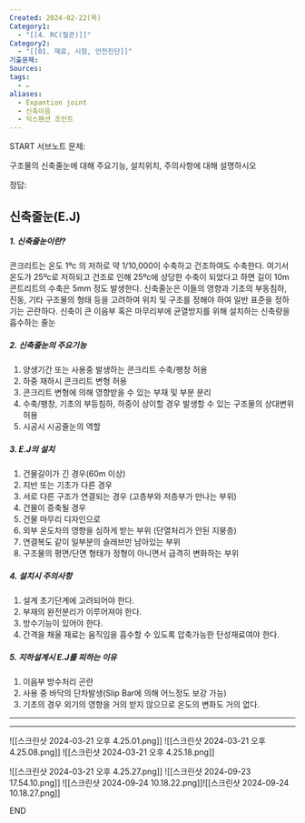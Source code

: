 ```yaml
---
Created: 2024-02-22(목)
Category1:
  - "[[4. RC(철콘)]]"
Category2:
  - "[[01. 재료, 시험, 안전진단]]"
기출문제: 
Sources: 
tags:
  - ✏️
aliases:
  - Expantion joint
  - 신축이음
  - 익스팬션 조인트
---
```

START
서브노트
문제:  

구조물의 신축줄눈에 대해 주요기능, 설치위치, 주의사항에 대해 설명하시오

정답: 

## 신축줄눈(E.J)

##### 1. 신축줄눈이란?
   콘크리트는 온도 1ºc 의 저하로 약 1/10,000이 수축하고 건조하여도 수축한다. 여기서 온도가 25ºc로 저하되고 건조로 인해 25ºc에 상당한 수축이 되었다고 하면 길이 10m 콘트리트의 수축은 5mm 정도 발생한다. 신축줄눈은 이들의 영향과 기초의 부동침하, 진동, 기타 구조물의 형태 등을 고려하여 위치 및 구조를 정해야 하여 일반 표준을 정하기는 곤란하다.
   신축이 큰 이음부 혹은 마무리부에 균열방지를 위해 설치하는 신축량을 흡수하는 줄눈
##### 2. 신축줄눈의 주요기능
1. 양생기간 또는 사용중 발생하는 콘크리트 수축/팽창 허용
2. 하중 재하시 콘크리트 변형 허용
3. 콘크리트 변형에 의해 영향받을 수 있는 부재 및 부분 분리
4. 수축/팽창, 기초의 부등침하, 하중이 상이할 경우 발생할 수 있는 구조물의 상대변위 허용
5. 시공시 시공줄눈의 역할
##### 3. E.J의 설치
1. 건물길이가 긴 경우(60m 이상)
2. 지반 또는 기초가 다른 경우
3. 서로 다른 구조가 연결되는 경우 (고층부와 저층부가 만나는 부위)
4. 건물이 증축될 경우
5. 건물 마무리 디자인으로
6. 외부 온도차의 영향을 심하게 받는 부위 (단열처리가 안된 지붕층)
7. 연결복도 같이 일부분의 슬래브만 남아있는 부위
8. 구조물의 평면/단면 형태가 정형이 아니면서 급격히 변화하는 부위
##### 4. 설치시 주의사항
1. 설계 초기단계에 고려되어야 한다.
2. 부재의 완전분리가 이루어져야 한다.
3. 방수기능이 있어야 한다.
4. 간격을 채울 재료는 움직임을 흡수할 수 있도록 압축가능한 탄성재료여야 한다.
##### 5. 지하설계시 E.J를 피하는 이유
1. 이음부 방수처리 곤란
2. 사용 중 바닥의 단차발생(Slip Bar에 의해 어느정도 보강 가능)
3. 기초의 경우 외기의 영향을 거의 받지 않으므로 온도의 변화도 거의 없다.

***
***

![[스크린샷 2024-03-21 오후 4.25.01.png]]
![[스크린샷 2024-03-21 오후 4.25.08.png]]
![[스크린샷 2024-03-21 오후 4.25.18.png]]

![[스크린샷 2024-03-21 오후 4.25.27.png]]
![[스크린샷 2024-09-23 17.54.10.png]]
![[스크린샷 2024-09-24 10.18.22.png]]![[스크린샷 2024-09-24 10.18.27.png]]






<!--ID: 1689584021446-->
END


